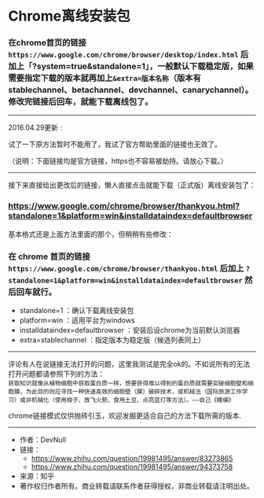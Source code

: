Chrome离线安装包
==============

### 在chrome首页的链接 `https://www.google.com/chrome/browser/desktop/index.html` 后加上「?system=true&standalone=1」，一般默认下载稳定版，如果需要指定下载的版本就再加上`&extra=版本名称`（版本有stablechannel、betachannel、devchannel、canarychannel）。修改完链接后回车，就能下载离线包了。

*************
2016.04.29更新 :<br />

试了一下原方法暂时不能用了，我试了官方帮助里面的链接也无效了。<br />

（说明：下面链接均是官方链接，https也不容易被劫持。请放心下载。）

**************
接下来直接给出更改后的链接，懒人直接点击就能下载（正式版）离线安装包了：<br />
### https://www.google.com/chrome/browser/thankyou.html?standalone=1&platform=win&installdataindex=defaultbrowser

基本格式还是上面方法里面的那个，但稍稍有些修改：<br />
### 在 chrome 首页的链接 `https://www.google.com/chrome/browser/thankyou.html` 后加上 `?standalone=1&platform=win&installdataindex=defaultbrowser` 然后回车就行。<br />

* standalone=1 ：确认下载离线安装包 
* platform=win ：适用平台为windows
* installdataindex=defaultbrowser  ：安装后设chrome为当前默认浏览器
* extra=stablechannel  ：指定版本为稳定版（候选列表同上）

**************
评论有人在说链接无法打开的问题，这里我测试是完全ok的。不如说所有的无法打开问题都请参照下列的方法：<br />
`获取知识就像从植物细胞中获取蛋白质一样，想要获得难以得到的蛋白质就需要突破细胞壁和细胞膜，为此目的则应寻找一种快速高效的细胞壁（膜）破碎技术，或机械法（国际旅游工作学习）或非机械化（使用梭子、放飞火箭、食用土豆、点亮蓝灯等方法）。——自己《瞎编》`

chrome链接模式仅供抛砖引玉，欢迎发掘更适合自己的方法下载所需的版本.

 
**********************



* 作者：DevNull
* 链接：
    * https://www.zhihu.com/question/19981495/answer/83273865
    * https://www.zhihu.com/question/19981495/answer/94373758
* 来源：知乎
* 著作权归作者所有。商业转载请联系作者获得授权，非商业转载请注明出处。
